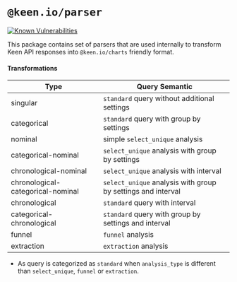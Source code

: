 # `@keen.io/parser`

[![Known Vulnerabilities](https://snyk.io/test/github/keen/keen/badge.svg?targetFile=packages/parser/package.json)](https://snyk.io/test/github/keen/keen?targetFile=packages/parser/package.json)

This package contains set of parsers that are used internally to transform Keen API responses into `@keen.io/charts` friendly format.

#### Transformations

| Type                              | Query Semantic                                               |
| --------------------------------- | ------------------------------------------------------------ |
| singular                          | `standard` query without additional settings                 |
| categorical                       | `standard` query with group by settings                      |
| nominal                           | simple `select_unique` analysis                              |
| categorical-nominal               | `select_unique` analysis with group by settings              |
| chronological-nominal             | `select_unique` analysis with interval                       |
| chronological-categorical-nominal | `select_unique` analysis with group by settings and interval |
| chronological                     | `standard` query with interval                               |
| categorical-chronological         | `standard` query with group by settings and interval         |
| funnel                            | `funnel` analysis                                            |
| extraction                        | `extraction` analysis                                        |

-   As query is categorized as `standard` when `analysis_type` is different than `select_unique`, `funnel` or `extraction`.
